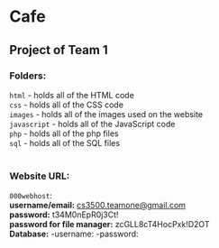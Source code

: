 # Cafe
## Project of Team 1
### Folders:
`html` - holds all of the HTML code <br>
`css` - holds all of the CSS code <br>
`images` - holds all of the images used on the website <br>
`javascript` - holds all of the JavaScript code <br>
`php` - holds all of the php files <br>
`sql` - holds all of the SQL files <br>
<br>
### Website URL: 
`000webhost`: <br>
<b>username/email:</b> cs3500.teamone@gmail.com <br>
<b>password:</b> t34M0nEpR0j3Ct! <br>
<b>password for file manager:</b> zcGLL8cT4HocPxk!D2OT <br>
<b> Database:</b>
-username:
-password: 

